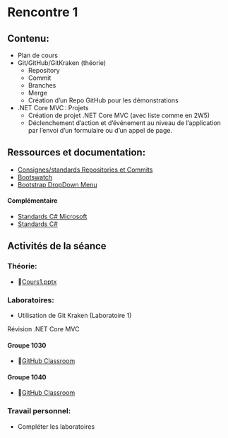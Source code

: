 # Rencontre 1

## Contenu: 
- Plan de cours 
- Git/GitHub/GitKraken (théorie)
  - Repository 
  - Commit 
  - Branches
  - Merge
  - Création d’un Repo GitHub pour les démonstrations 
- .NET Core MVC : Projets 
  - Création de projet .NET Core MVC (avec liste comme en 2W5) 
  - Déclenchement d’action et d’événement au niveau de l’application par l’envoi d’un formulaire ou d’un appel de page.

## Ressources et documentation: 
- [Consignes/standards Repositories et Commits](https://info.cegepmontpetit.ca/git)
- [Bootswatch](https://bootswatch.com/)
- [Bootstrap DropDown Menu](https://getbootstrap.com/docs/5.0)

#### Complémentaire 
- [Standards C# Microsoft](https://docs.microsoft.com/en-us/dotnet/csharp/programming-guide/inside-a-program/coding-conventions)
- [Standards C#](https://github.com/ktaranov/naming-convention/blob/master/C%23%20Coding%20Standards%20and%20Naming%20Conventions.md)

## Activités de la séance

### Théorie:
- 🔗[Cours1.pptx](https://cegepedouardmontpetit-my.sharepoint.com/:p:/g/personal/mathieu_briau_cegepmontpetit_ca/EcqL4IjkWyZLrYVmO7s6TRIB2wWAaJStAHbg8UIgs_0oMQ)

### Laboratoires:

- Utilisation de Git Kraken (Laboratoire 1)

Révision .NET Core MVC
#### Groupe 1030
- 🔗[GitHub Classroom](https://classroom.github.com/a/2Eu94XxS)
#### Groupe 1040
- 🔗[GitHub Classroom](https://classroom.github.com/a/RXX4d0T1)

### Travail personnel: 
- Compléter les laboratoires
